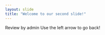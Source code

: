 ```yaml
---
layout: slide
title: "Welcome to our second slide!"
---
```

Review by admin
Use the left arrow to go back!